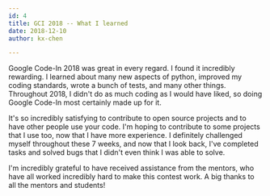 ```yaml
---
id: 4
title: GCI 2018 -- What I learned
date: 2018-12-10
author: kx-chen

---
```

Google Code-In 2018 was great in every regard. I found it incredibly rewarding. I learned about many new aspects of python, improved my coding standards, wrote a bunch of tests, and many other things. Throughout 2018, I didn't do as much coding as I would have liked, so doing Google Code-In most certainly made up for it. 

It's so incredibly satisfying to contribute to open source projects and to have other people use your code. I'm hoping to contribute to some projects that I use too, now that I have more experience. I definitely challenged myself throughout these 7 weeks, and now that I look back, I've completed tasks and solved bugs that I didn't even think I was able to solve. 

I'm incredibly grateful to have received assistance from the mentors, who have all worked incredibly hard to make this contest work. A big thanks to all the mentors and students! 
